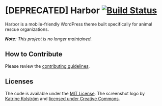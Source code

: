 # [DEPRECATED] Harbor [![Build Status](https://travis-ci.org/cferdinandi/harbor-wp-theme.svg)](https://travis-ci.org/cferdinandi/harbor-wp-theme)

Harbor is a mobile-friendly WordPress theme built specifically for animal rescue organizations.

*__Note:__ This project is no longer maintained.*


## How to Contribute

Please review the [contributing guidelines](CONTRIBUTING.md).



## Licenses

The code is available under the [MIT License](LICENSE.md). The screenshot logo by [Katrine Kolström](https://thenounproject.com/search/?q=harbor&i=155968) and [licensed under Creative Commons](http://creativecommons.org/licenses/by/3.0/us/).
